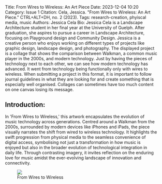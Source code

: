Title: From Wires to Wireless: An Art Piece
Date: 2023-12-04 10:20
Category: Issue 1
Citation: Cela, Jessica. "From Wires to Wireless: An Art Piece." CTRL+ALT+DH, no. 2 (2023).
Tags: research-creation, phyiscal media, music
Authors: Jessica Cela
Bio: Jessica Cela is a Landscape Architecture student in her final year at the University of Guelph. After graduation, she aspires to pursue a career in Landscape Architecture, focusing on Playground design and Community Design. Jessica is a creative person who enjoys working on different types of projects like graphic design, landscape design, and photography. The displayed project is a collage that shows the comparison between Walkman, a common music player in the 2000s, and modern technology. Just by having the pieces of technology next to each other, we can see how modern technology has advanced. It went from technology being functionally only with wires to wireless. When submitting a project in this format, it is important to follow journal guidelines in what they are looking for and create something that is especially well organised. Collages can sometimes have too much content on one canvas losing its message.

## Introduction:
In 'From Wires to Wireless,' this artwork encapsulates the evolution of music technology across generations. Centred around a Walkman from the 2000s, surrounded by modern devices like iPhones and iPads, the piece visually narrates the shift from wired to wireless technology. It highlights the swift progression from physical media to the seamless convenience of digital access, symbolising not just a transformation in how music is enjoyed but also in the broader evolution of technological integration in daily life. Through contrasting imagery, it invites reflection on the enduring love for music amidst the ever-evolving landscape of innovation and connectivity.

<figure class="art-image">
<img src="{static}/images/issue1-images/1-4.webp">
<figcaption>From Wires to Wireless</figcaption>
</figure>